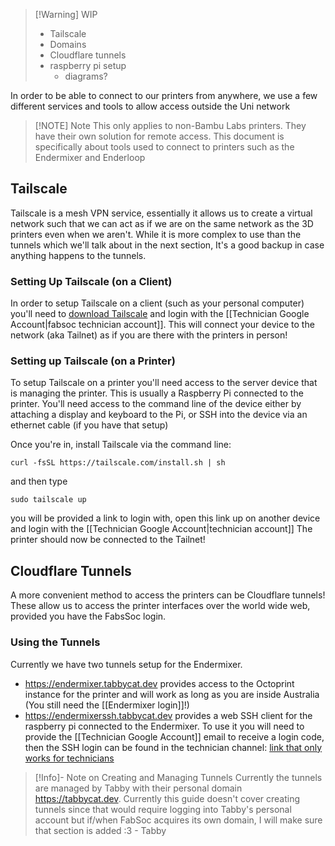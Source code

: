 
> [!Warning] WIP
> - Tailscale
> - Domains 
> - Cloudflare tunnels
> - raspberry pi setup
> 	- diagrams?


In order to be able to connect to our printers from anywhere, we use a few different services and tools to allow access outside the Uni network

> [!NOTE] Note
> This only applies to non-Bambu Labs printers. They have their own solution for remote access. This document is specifically about tools used to connect to printers such as the Endermixer and Enderloop

## Tailscale
Tailscale is a mesh VPN service, essentially it allows us to create a virtual network such that we can act as if we are on the same network as the 3D printers even when we aren't.
While it is more complex to use than the tunnels which we'll talk about in the next section, It's a good backup in case anything happens to the tunnels.
### Setting Up Tailscale (on a Client)
In order to setup Tailscale on a client (such as your personal computer) you'll need to [download Tailscale](https://tailscale.com/download) and login with the [[Technician Google Account|fabsoc technician account]]. This will connect your device to the network (aka Tailnet) as if you are there with the printers in person!
### Setting up Tailscale (on a Printer)
To setup Tailscale on a printer you'll need access to the server device that is managing the printer. This is usually a Raspberry Pi connected to the printer. You'll need access to the command line of the device either by attaching a display and keyboard to the Pi, or SSH into the device via an ethernet cable (if you have that setup)

Once you're in, install Tailscale via the command line:
```
curl -fsSL https://tailscale.com/install.sh | sh
```
and then type
```
sudo tailscale up
```
you will be provided a link to login with, open this link up on another device and login with the [[Technician Google Account|technician account]]
The printer should now be connected to the Tailnet!
## Cloudflare Tunnels
A more convenient method to access the printers can be Cloudflare tunnels! These allow us to access the printer interfaces over the world wide web, provided you have the FabsSoc login.
### Using the Tunnels
Currently we have two tunnels setup for the Endermixer. 
- https://endermixer.tabbycat.dev provides access to the Octoprint instance for the printer and will work as long as you are inside Australia (You still need the [[Endermixer login]]!)
- https://endermixerssh.tabbycat.dev provides a web SSH client for the raspberry pi connected to the Endermixer. To use it you will need to provide the [[Technician Google Account]] email to receive a login code, then the SSH login can be found in the technician channel: [link that only works for technicians](https://discord.com/channels/1038007666032787476/1215834349065469992/1406124743366672435)

> [!Info]- Note on Creating and Managing Tunnels
> Currently the tunnels are managed by Tabby with their personal domain https://tabbycat.dev. Currently this guide doesn't cover creating tunnels since that would require logging into Tabby's personal account but if/when FabSoc acquires its own domain, I will make sure that section is added :3 - Tabby 